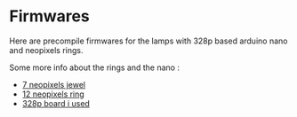 # Firmwares

Here are precompile firmwares for the lamps with 328p based arduino nano and neopixels rings.

Some more info about the rings and the nano :

* <a href="https://www.adafruit.com/product/2226" target="_blank">7 neopixels jewel</a>
* <a href="https://www.adafruit.com/product/1643" target="_blank">12 neopixels ring</a>
* <a href="https://github.com/emakefun/emakefun-nano-kit" target="_blank">328p board i used</a>
